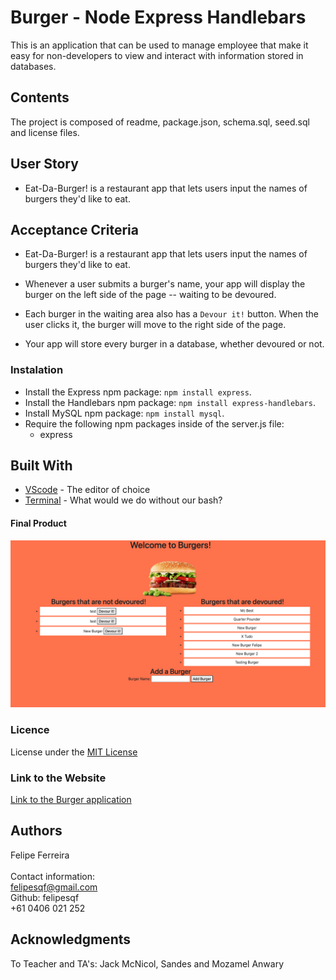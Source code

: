 # Burger - Node Express Handlebars

This is an application that can be used to manage employee that make it easy for non-developers to view and interact with information stored in databases.


## Contents

The project is composed of readme, package.json, schema.sql, seed.sql and license files.

## User Story

* Eat-Da-Burger! is a restaurant app that lets users input the names of burgers they'd like to eat.


## Acceptance Criteria

* Eat-Da-Burger! is a restaurant app that lets users input the names of burgers they'd like to eat.

* Whenever a user submits a burger's name, your app will display the burger on the left side of the page -- waiting to be devoured.

* Each burger in the waiting area also has a `Devour it!` button. When the user clicks it, the burger will move to the right side of the page.

* Your app will store every burger in a database, whether devoured or not.

### Instalation

* Install the Express npm package: `npm install express`.
* Install the Handlebars npm package: `npm install express-handlebars`.
* Install MySQL npm package: `npm install mysql`.
* Require the following npm packages inside of the server.js file:
   * express

## Built With

- [VScode](https://code.visualstudio.com/) - The editor of choice
- [Terminal](https://gitforwindows.org/) - What would we do without our bash?
  ​

#### Final Product

![screenshot1](https://github.com/felipesqf/Burger/blob/master/public/assets/images/app.png)


### Licence

License under the [MIT License](LICENSE)
​

### Link to the Website

<a href="https://whispering-tor-94667.herokuapp.com/">Link to the Burger application</a>

## Authors

Felipe Ferreira <br><br>
Contact information:<br>
felipesqf@gmail.com<br>
Github: felipesqf<br>
+61 0406 021 252
​​

## Acknowledgments

To Teacher and TA's:
Jack McNicol, Sandes and Mozamel Anwary
